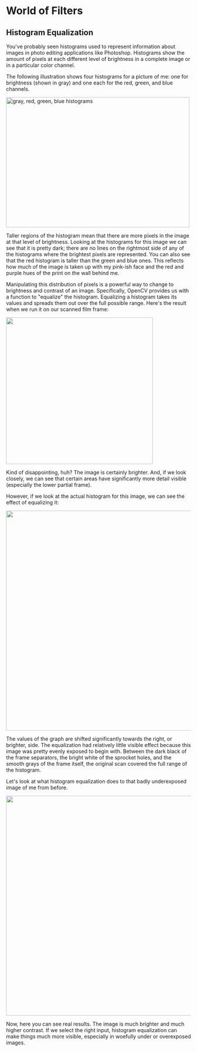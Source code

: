 # World of Filters

## Histogram Equalization

You've probably seen histograms used to represent information about images in photo editing applications like Photoshop. Histograms show the amount of pixels at each different level of brightness in a complete image or in a particular color channel.

The following illustration shows four histograms for a picture of me: one for brightness (shown in gray) and one each for the red, green, and blue channels.

<a href="http://www.flickr.com/photos/unavoidablegrain/9174190443/" title="gray, red, green, blue histograms by atduskgreg, on Flickr"><img src="http://farm8.staticflickr.com/7287/9174190443_224a740ce8.jpg" width="500" height="355" alt="gray, red, green, blue histograms"></a>

Taller regions of the histogram mean that there are more pixels in the image at that level of brightness. Looking at the histograms for this image we can see that it is pretty dark; there are no lines on the rightmost side of any of the histograms where the brightest pixels are represented. You can also see that the red histogram is taller than the green and blue ones. This reflects how much of the image is taken up with my pink-ish face and the red and purple hues of the print on the wall behind me.

Manipulating this distribution of pixels is a powerful way to change to brightness and contrast of an image. Specifically, OpenCV provides us with a function to "equalize" the histogram. Equalizing a histogram takes its values and spreads them out over the full possible range. Here's the result when we run it on our scanned film frame:

<img src="http://gregborenstein.com/assets/opencv/equalize_histogram.gif" width="400px" />

Kind of disappointing, huh? The image is certainly brighter. And, if we look closely, we can see that certain areas have significantly more detail visible (especially the lower partial frame).

However, if we look at the actual histogram for this image, we can see the effect of equalizing it:

<img src="http://gregborenstein.com/assets/opencv/equalized_histograph.gif" width="600px" />

The values of the graph are shifted significantly towards the right, or brighter, side. The equalization had relatively little visible effect because this image was pretty evenly exposed to begin with. Between the dark black of the frame separators, the bright white of the sprocket holes, and the smooth grays of the frame itself, the original scan covered the full range of the histogram.

Let's look at what histogram equalization does to that badly underexposed image of me from before.

<img src="http://gregborenstein.com/assets/opencv/greg_histograph.gif" width="600px" />

Now, here you can see real results. The image is much brighter and much higher contrast. If we select the right input, histogram equalization can make things much more visible, especially in woefully under or overexposed images.